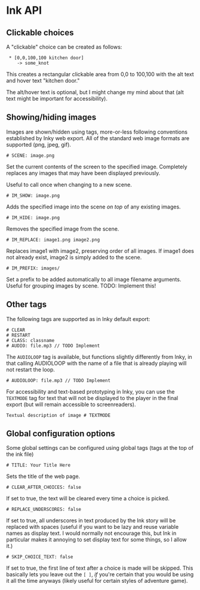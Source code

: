 # Ink API


## Clickable choices

A "clickable" choice can be created as follows:

```
 * [0,0,100,100 kitchen door]
    -> some_knot
```

This creates a rectangular clickable area from 0,0 to 100,100 with the alt text and hover text "kitchen door."

The alt/hover text is optional, but I might change my mind about that (alt text might be important for accessibility).

## Showing/hiding images

Images are shown/hidden using tags, more-or-less following conventions established by Inky web export.  All of the standard web image formats are supported (png, jpeg, gif).

```
# SCENE: image.png
```
Set the current contents of the screen to the specified image.  Completely replaces any images that may have been displayed previously.

Useful to call once when changing to a new scene.

```
# IM_SHOW: image.png
```
Adds the specified image into the scene *on top* of any existing images.

```
# IM_HIDE: image.png
```
Removes the specified image from the scene.

```
# IM_REPLACE: image1.png image2.png
```
Replaces image1 with image2, preserving order of all images.
If image1 does not already exist, image2 is simply added to the scene.

```
# IM_PREFIX: images/
```
Set a prefix to be added automatically to all image filename arguments.
Useful for grouping images by scene.
TODO: Implement this!


## Other tags

The following tags are supported as in Inky default export:

```
# CLEAR
# RESTART
# CLASS: classname
# AUDIO: file.mp3 // TODO Implement
```

The `AUDIOLOOP` tag is available, but functions slightly differently from Inky, in that calling AUDIOLOOP with the name of a file that is already playing will not restart the loop.
```
# AUDIOLOOP: file.mp3 // TODO Implement
```

For accessibility and text-based prototyping in Inky, you can use the `TEXTMODE` tag for text that will not be displayed to the player in the final export (but will remain accessible to screenreaders).
```
Textual description of image # TEXTMODE
```


## Global configuration options

Some global settings can be configured using global tags (tags at the top of the ink file)

```
# TITLE: Your Title Here
```
Sets the title of the web page.

```
# CLEAR_AFTER_CHOICES: false
```
If set to true, the text will be cleared every time a choice is picked.

```
# REPLACE_UNDERSCORES: false
```
If set to true, all underscores in text produced by the Ink story will be replaced with spaces (useful if you want to be lazy and reuse variable names as display text.  I would normally not encourage this, but Ink in particular makes it annoying to set display text for some things, so I allow it.)

```
# SKIP_CHOICE_TEXT: false
```
If set to true, the first line of text after a choice is made will be skipped.  This basically lets you leave out the `[ ]`, *if* you're certain that you would be using it all the time anyways (likely useful for certain styles of adventure game).


